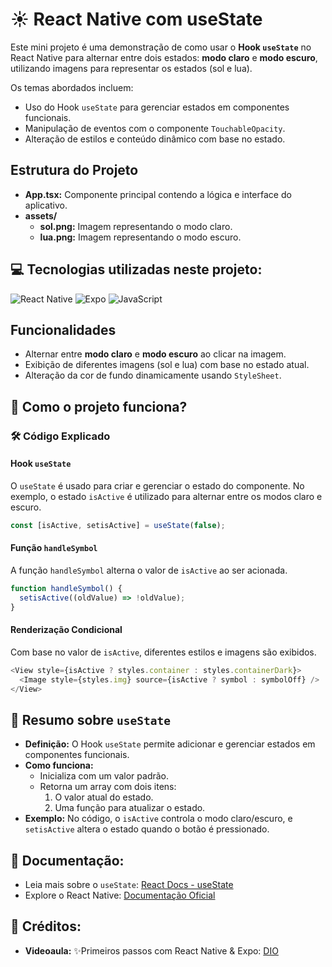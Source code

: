 
# ☀️ React Native com useState

Este mini projeto é uma demonstração de como usar o **Hook `useState`** no React Native para alternar entre dois estados: **modo claro** e **modo escuro**, utilizando imagens para representar os estados (sol e lua).

Os temas abordados incluem:
- Uso do Hook `useState` para gerenciar estados em componentes funcionais.
- Manipulação de eventos com o componente `TouchableOpacity`.
- Alteração de estilos e conteúdo dinâmico com base no estado.


## Estrutura do Projeto

- **App.tsx:** Componente principal contendo a lógica e interface do aplicativo.
- **assets/**
  - **sol.png:** Imagem representando o modo claro.
  - **lua.png:** Imagem representando o modo escuro.



## 💻 Tecnologias utilizadas neste projeto:

<div style="display: inline_block">
  <img alt="React Native" src="https://img.shields.io/badge/React_Native-20232A?style=for-the-badge&logo=react&logoColor=61DAFB">
  <img alt="Expo" src="https://img.shields.io/badge/Expo-000020?style=for-the-badge&logo=expo&logoColor=white">
  <img alt="JavaScript" src="https://img.shields.io/badge/JavaScript-323330?style=for-the-badge&logo=javascript&logoColor=F7DF1E">
</div>


## Funcionalidades

- Alternar entre **modo claro** e **modo escuro** ao clicar na imagem.
- Exibição de diferentes imagens (sol e lua) com base no estado atual.
- Alteração da cor de fundo dinamicamente usando `StyleSheet`.


## 🚀 Como o projeto funciona?

### 🛠️ Código Explicado

#### **Hook `useState`**
O `useState` é usado para criar e gerenciar o estado do componente. No exemplo, o estado `isActive` é utilizado para alternar entre os modos claro e escuro.

```javascript
const [isActive, setisActive] = useState(false);
```

#### **Função `handleSymbol`**
A função `handleSymbol` alterna o valor de `isActive` ao ser acionada.

```javascript
function handleSymbol() {
  setisActive((oldValue) => !oldValue);
}
```

#### **Renderização Condicional**
Com base no valor de `isActive`, diferentes estilos e imagens são exibidos.

```javascript
<View style={isActive ? styles.container : styles.containerDark}>
  <Image style={styles.img} source={isActive ? symbol : symbolOff} />
</View>
```


## 🎯 Resumo sobre `useState`

- **Definição:** O Hook `useState` permite adicionar e gerenciar estados em componentes funcionais.
- **Como funciona:** 
  - Inicializa com um valor padrão.
  - Retorna um array com dois itens:
    1. O valor atual do estado.
    2. Uma função para atualizar o estado.
- **Exemplo:** No código, o `isActive` controla o modo claro/escuro, e `setisActive` altera o estado quando o botão é pressionado.



## 📄 Documentação:
- Leia mais sobre o `useState`: [React Docs - useState](https://reactjs.org/docs/hooks-state.html)
- Explore o React Native: [Documentação Oficial](https://reactnative.dev/)


## 📌 Créditos:
- **Videoaula:** ✨Primeiros passos com React Native & Expo:
  [DIO](https://web.dio.me/track/formacao-react-native-developer)

